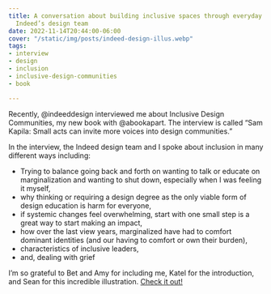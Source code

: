 ```yaml
---
title: A conversation about building inclusive spaces through everyday allyship with
  Indeed’s design team
date: 2022-11-14T20:44:00-06:00
cover: "/static/img/posts/indeed-design-illus.webp"
tags:
- interview
- design
- inclusion
- inclusive-design-communities
- book

---
```

Recently, @indeeddesign interviewed me about Inclusive Design Communities, my new book with @abookapart. The interview is called “Sam Kapila: Small acts can invite more voices into design communities.”

In the interview, the Indeed design team and I spoke about inclusion in many different ways including:

* Trying to balance going back and forth on wanting to talk or educate on marginalization and wanting to shut down, especially when I was feeling it myself,
* why thinking or requiring a design degree as the only viable form of design education is harm for everyone,
* if systemic changes feel overwhelming, start with one small step is a great way to start making an impact,
* how over the last view years, marginalized have had to comfort dominant identities (and our having to comfort or own their burden),
* characteristics of inclusive leaders,
* and, dealing with grief

I’m so grateful to Bet and Amy for including me, Katel for the introduction, and Sean for this incredible illustration. [Check it out!]()